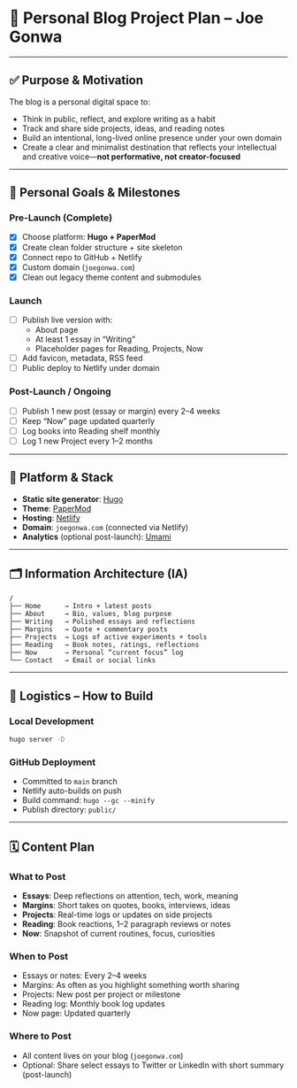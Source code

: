# 🧠 Personal Blog Project Plan – Joe Gonwa

---

## ✅ **Purpose & Motivation**

The blog is a personal digital space to:
- Think in public, reflect, and explore writing as a habit
- Track and share side projects, ideas, and reading notes
- Build an intentional, long-lived online presence under your own domain
- Create a clear and minimalist destination that reflects your intellectual and creative voice—**not performative, not creator-focused**

---

## 🎯 **Personal Goals & Milestones**

### **Pre-Launch (Complete)**
- [x] Choose platform: **Hugo + PaperMod**
- [x] Create clean folder structure + site skeleton
- [x] Connect repo to GitHub + Netlify
- [x] Custom domain (`joegonwa.com`)
- [x] Clean out legacy theme content and submodules

### **Launch**
- [ ] Publish live version with:
  - About page
  - At least 1 essay in “Writing”
  - Placeholder pages for Reading, Projects, Now
- [ ] Add favicon, metadata, RSS feed
- [ ] Public deploy to Netlify under domain

### **Post-Launch / Ongoing**
- [ ] Publish 1 new post (essay or margin) every 2–4 weeks
- [ ] Keep “Now” page updated quarterly
- [ ] Log books into Reading shelf monthly
- [ ] Log 1 new Project every 1–2 months

---

## 🧱 **Platform & Stack**

- **Static site generator**: [Hugo](https://gohugo.io)
- **Theme**: [PaperMod](https://github.com/adityatelange/hugo-PaperMod)
- **Hosting**: [Netlify](https://netlify.com)
- **Domain**: `joegonwa.com` (connected via Netlify)
- **Analytics** (optional post-launch): [Umami](https://umami.is)

---

## 🗂️ **Information Architecture (IA)**

```
/
├── Home      → Intro + latest posts
├── About     → Bio, values, blog purpose
├── Writing   → Polished essays and reflections
├── Margins   → Quote + commentary posts
├── Projects  → Logs of active experiments + tools
├── Reading   → Book notes, ratings, reflections
├── Now       → Personal “current focus” log
└── Contact   → Email or social links
```

---

## 🧰 **Logistics – How to Build**

### Local Development
```bash
hugo server -D
```

### GitHub Deployment
- Committed to `main` branch
- Netlify auto-builds on push
- Build command: `hugo --gc --minify`
- Publish directory: `public/`

---

## 🗓️ **Content Plan**

### **What to Post**
- **Essays**: Deep reflections on attention, tech, work, meaning
- **Margins**: Short takes on quotes, books, interviews, ideas
- **Projects**: Real-time logs or updates on side projects
- **Reading**: Book reactions, 1–2 paragraph reviews or notes
- **Now**: Snapshot of current routines, focus, curiosities

### **When to Post**
- Essays or notes: Every 2–4 weeks
- Margins: As often as you highlight something worth sharing
- Projects: New post per project or milestone
- Reading log: Monthly book log updates
- Now page: Updated quarterly

### **Where to Post**
- All content lives on your blog (`joegonwa.com`)
- Optional: Share select essays to Twitter or LinkedIn with short summary (post-launch)